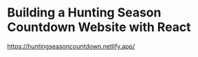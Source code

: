 # Building a Hunting Season Countdown Website with React
https://huntingseasoncountdown.netlify.app/
